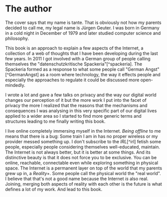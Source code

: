# The author

The cover says that my name is tante. That is obviously not how my parents decided to call me, my legal name is Jürgen Geuter. I was born in Germany in a cold night in December of 1979 and later studied computer science and philosophy.

This book is an approach to explain a few aspects of the Internet, a collection of a web of thoughts that I have been developing during the last few years. In 2011 I got involved with a German group of people calling themselves the "datenschutzkritische Spackeria"[^spackeria]. The Spackeria formed as a response to what some people call "German Angst"[^GermanAngst] as a room where technology, the way it effects people and especially the approaches to regulate it could be discussed more open-mindedly.

I wrote a lot and gave a few talks on privacy and the way our digital world changes our perception of it but the more work I put into the facet of privacy the more I realized that the reasons that the mechanisms and consequences I was analysing in this very specific part of our digital lives applied to a wider area so I started to find more generic terms and structures leading to me finally writing this book.

I live online completely immersing myself in the Internet. *Being offline* to me means that there is a bug: Some train I am in has no proper wireless or my provider messed something up. I don't subscribe to the *IRL*[^irl] fetish some people, especially people considering themselves well-educated, maintain. The Internet is not always better, but it is better at some things. And its distinctive beauty is that it does not force you to be exclusive. You can be online, reachable, connectable even while exploring something in physical space. The Internet is a permanent layer on top of the world that my parents grew up in, a *Reality+*.  Some people call the physical world the "real world". I believe that that's not a good name because the Internet *is* also real. Joining, merging both aspects of reality with each other is the future is what defines a lot of my work. And lead to this book.

